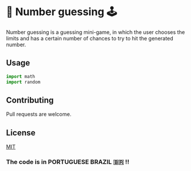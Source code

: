 # 📓 Number guessing 🕹️

Number guessing is a guessing mini-game, in which the user chooses the limits and has a certain number of chances to try to hit the generated number.

## Usage

```python
import math 
import random
```
## Contributing
Pull requests are welcome.

## License
[MIT](https://choosealicense.com/licenses/mit/)

### The code is in PORTUGUESE BRAZIL 🇧🇷 !!

